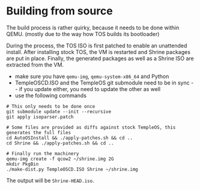 Building from source
====================

The build process is rather quirky, because it needs to be done within QEMU. (mostly due to the way how TOS builds its bootloader)

During the process, the TOS ISO is first patched to enable an unattended install. After installing stock TOS, the VM is restarted and Shrine packages are put in place. Finally, the generated packages as well as a Shrine ISO are extracted from the VM.

- make sure you have `qemu-img`, `qemu-system-x86_64` and Python
- TempleOSCD.ISO and the TempleOS git submodule need to be in sync -- if you update either, you need to update the other as well
- use the following commands

```
# This only needs to be done once
git submodule update --init --recursive
git apply isoparser.patch

# Some files are provided as diffs against stock TempleOS, this generates the full files
cd AutoOSInstall && ./apply-patches.sh && cd ..
cd Shrine && ./apply-patches.sh && cd ..

# Finally run the machinery
qemu-img create -f qcow2 ~/shrine.img 2G
mkdir PkgBin
./make-dist.py TempleOSCD.ISO Shrine ~/shrine.img 
```

The output will be `Shrine-HEAD.iso`.
